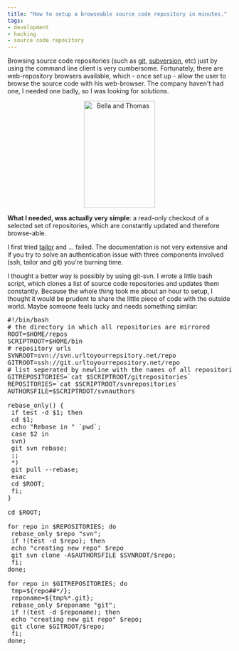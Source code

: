 ```yaml
---
title: "How to setup a browseable source code repository in minutes."
tags: 
- development
- hacking
- source code repository
---
```


Browsing source code repositories (such as <a href="http://www.git-scm.com">git</a>, <a href="http://subversion.tigris.org/" target="_self">subversion</a>, etc) just by using the command line client is very cumbersome. Fortunately, there are web-repository browsers available, which - once set up - allow the user to browse the source code with his web-browser. The company haven't had one, I needed one badly, so I was looking for solutions.
<p style="text-align:center;"><a title="Bella and Thomas by romanjoost, on Flickr" href="http://www.flickr.com/photos/romanofski/4233434268/"><img class="aligncenter" src="http://farm3.static.flickr.com/2184/4233434268_05f7140559_m.jpg" alt="Bella and Thomas" width="160" height="240" /></a></p>
<strong>What I needed, was actually very simple</strong>: a read-only checkout of a selected set of repositories, which are constantly updated and therefore browse-able.

I first tried <a href="http://progetti.arstecnica.it/tailor">tailor</a> and ... failed. The documentation is not very extensive and if you try to solve an authentication issue with three components involved (ssh, tailor and git) you're burning time.

I thought a better way is possibly by using git-svn. I wrote a little bash script, which clones a list of source code repositories and updates them constantly. Because the whole thing took me about an hour to setup, I thought it would be prudent to share the little piece of code with the outside world. Maybe someone feels lucky and needs something similar:
<pre>#!/bin/bash
# the directory in which all repositories are mirrored
ROOT=$HOME/repos
SCRIPTROOT=$HOME/bin
# repository urls
SVNROOT=svn://svn.urltoyourrepsitory.net/repo
GITROOT=ssh://git.urltoyourrepository.net/repo
# list seperated by newline with the names of all repositories
GITREPOSITORIES=`cat $SCRIPTROOT/gitrepositories`
REPOSITORIES=`cat $SCRIPTROOT/svnrepositories`
AUTHORSFILE=$SCRIPTROOT/svnauthors

rebase_only() {
 if test -d $1; then
 cd $1;
 echo "Rebase in " `pwd`;
 case $2 in
 svn)
 git svn rebase;
 ;;
 *)
 git pull --rebase;
 esac
 cd $ROOT;
 fi;
}

cd $ROOT;

for repo in $REPOSITORIES; do
 rebase_only $repo "svn";
 if !(test -d $repo); then
 echo "creating new repo" $repo
 git svn clone -A$AUTHORSFILE $SVNROOT/$repo;
 fi;
done;

for repo in $GITREPOSITORIES; do
 tmp=${repo##*/};
 reponame=${tmp%*.git};
 rebase_only $reponame "git";
 if !(test -d $reponame); then
 echo "creating new git repo" $repo;
 git clone $GITROOT/$repo;
 fi;
done;</pre>